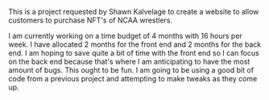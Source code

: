 This is a project requested by Shawn Kalvelage to create a website to allow customers to purchase NFT's of NCAA wrestlers.

I am currently working on a time budget of 4 months with 16 hours per week. I have allocated 2 months for the front end and 2 months for the back end. I am hoping to save quite a bit of time with the front end so I can focus on the back end because that's where I am anticipating to have the most amount of bugs. This ought to be fun. I am going to be using a good bit of code from a previous project and attempting to make tweaks as they come up. 

